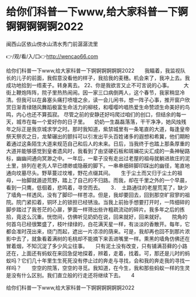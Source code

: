 # 给你们科普一下www,给大家科普一下锕锕锕锕锕锕2022
闽西山区依山傍水山清水秀门前潺潺流里

👉/观/看/入/口👉http://wencao66.com

给你们科普一下www,给大家科普一下锕锕锕锕锕锕2022　　我瞄着，我监视队长的儿子的前面，我假意没看他的样子，我拾我的麦穗。机会来了，我冲上去。我成功地拾到一绺麦子。转身离去。
	22、你是我欲言又止不可言说的心事。
　　大街上鞭炮阵阵，院子里热热闹闹。因一家三口病倒两人，这个春节，我家稍显冷清。但我可以在鼻塞头痛打喷嚏之余，读一会儿闲书，想一阵子心事，推开窗户欣赏日渐青绿随风舞蹈极富生命活力的柳枝，和嘤嘤吟唱热爱生命赞颂生命美好的鸟鸣，内心也还不算孤寂。
	尽管之前的安静还好吗爬过咱们的创口，但结余的每一天，城市在每一个爱好你的日子里。
　奶奶一生磊磊落落，干干净净，她风烛残年之际正是我京城求学之时。那时我知道，紫禁城里有一条笔直的大道，每逢皇帝祭天祭农之日，龙辇碾出的颤抖可以引发出平头百姓诸多的遐想和希冀，他们期盼着通过这条陌生大道来规范自己和后人的未来。日后，当我终于也踏上那条厚重的大道并能够感觉到皇者遗风时，我看到了由坚硬石板和斑斓花尖汇成的一条神秘路标，幽幽间通向冥渺之中。一年后，一辈子没有走出过老屋的祖母就躺进故庄的泥土里，排列在老先人早已缥缈或隐蔽的脚下。一串串细碎脚印踩出的幽径，笔直地通向坟墓尽头。野草蔓过坟堆，野花点缀其间。　　生于尘土而又归于尘土的祖母，一抬脚就遁迹荒野，踏上了自己的不归路。而我，却在千里之外的一个早晨，看到一只鹰，低徊着，悲鸣着，寻空而去。　　3．　土路通往的老屋荒芜了，缺少了墙角一样透风，没有了脚印一样苍凉。但是，我却要回去，回到那空旷寂寥的祖院。院门紧扣着，铜环上的锁担已经锈浊。当我上前抬手想要打开时，一阵细碎的脚步踏过了我苍茫的心扉，箩面一样筛出些许粗疏流动的碎片。我多年之后的拣拾，竟这么沉重。恍惚间，仿佛听见奶奶在说，回来就好，回来就好。　　院角的何首乌已经很繁盛了，枝叶绿绿的，白花满天星一样，有淡淡的香散开。每年，它都会准时茂出来，绕门而起，遮出一片凉凉的荫来。可是，我却再也回不到那片浓影中去了，就象看着满树的毛桃却不能摘下来丢进嘴里一样。熏黑的墙角仿佛还在冒着烟，不知沉淀了多少风尘往事。　　只有泥土没有改变，只有铺满苔藓的小路还在，上面还有蚂蚁在来回急促地探着，辨着，走着，找着。可，那还是儿时的蚂蚁吗？它们几十年里生生死死没有停止过的奔走与寻找，会和我的奔走我的寻找一样吗？　　空空的院落，空空的寻觅。我知道，在今生，我和那些蚂蚁一样的生灵是没有什么区别。我们直立般的行走还将继续下去。　　4

给你们科普一下www,给大家科普一下锕锕锕锕锕锕2022
